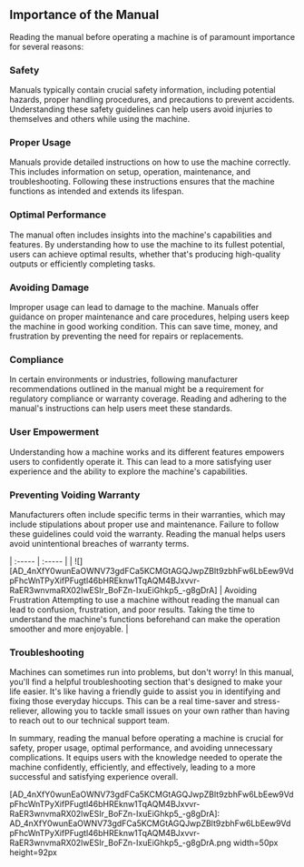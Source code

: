 ## Importance of the Manual

Reading the manual before operating a machine is of paramount importance for several reasons:

### Safety 

Manuals typically contain crucial safety information, including potential hazards, proper handling procedures, and precautions to prevent accidents. Understanding these safety guidelines can help users avoid injuries to themselves and others while using the machine.

### Proper Usage 

Manuals provide detailed instructions on how to use the machine correctly. This includes information on setup, operation, maintenance, and troubleshooting. Following these instructions ensures that the machine functions as intended and extends its lifespan.

### Optimal Performance

The manual often includes insights into the machine's capabilities and features. By understanding how to use the machine to its fullest potential, users can achieve optimal results, whether that's producing high-quality outputs or efficiently completing tasks.

### Avoiding Damage

Improper usage can lead to damage to the machine. Manuals offer guidance on proper maintenance and care procedures, helping users keep the machine in good working condition. This can save time, money, and frustration by preventing the need for repairs or replacements.

### Compliance

In certain environments or industries, following manufacturer recommendations outlined in the manual might be a requirement for regulatory compliance or warranty coverage. Reading and adhering to the manual's instructions can help users meet these standards.

### User Empowerment

Understanding how a machine works and its different features empowers users to confidently operate it. This can lead to a more satisfying user experience and the ability to explore the machine's capabilities.

### Preventing Voiding Warranty

Manufacturers often include specific terms in their warranties, which may include stipulations about proper use and maintenance. Failure to follow these guidelines could void the warranty. Reading the manual helps users avoid unintentional breaches of warranty terms.

| :----- | :----- |
| ![][AD_4nXfY0wunEaOWNV73gdFCa5KCMGtAGQJwpZBlt9zbhFw6LbEew9VdpFhcWnTPyXifPFugtl46bHREknw1TqAQM4BJxvvr-RaER3wnvmaRX02lwESIr_BoFZn-IxuEiGhkp5_-g8gDrA] | Avoiding Frustration Attempting to use a machine without reading the manual can lead to confusion, frustration, and poor results. Taking the time to understand the machine's functions beforehand can make the operation smoother and more enjoyable.  |

### Troubleshooting

Machines can sometimes run into problems, but don't worry! In this manual, you'll find a helpful troubleshooting section that's designed to make your life easier. It's like having a friendly guide to assist you in identifying and fixing those everyday hiccups. This can be a real time-saver and stress-reliever, allowing you to tackle small issues on your own rather than having to reach out to our technical support team.

In summary, reading the manual before operating a machine is crucial for safety, proper usage, optimal performance, and avoiding unnecessary complications. It equips users with the knowledge needed to operate the machine confidently, efficiently, and effectively, leading to a more successful and satisfying experience overall.

[AD_4nXfY0wunEaOWNV73gdFCa5KCMGtAGQJwpZBlt9zbhFw6LbEew9VdpFhcWnTPyXifPFugtl46bHREknw1TqAQM4BJxvvr-RaER3wnvmaRX02lwESIr_BoFZn-IxuEiGhkp5_-g8gDrA]: AD_4nXfY0wunEaOWNV73gdFCa5KCMGtAGQJwpZBlt9zbhFw6LbEew9VdpFhcWnTPyXifPFugtl46bHREknw1TqAQM4BJxvvr-RaER3wnvmaRX02lwESIr_BoFZn-IxuEiGhkp5_-g8gDrA.png width=50px height=92px